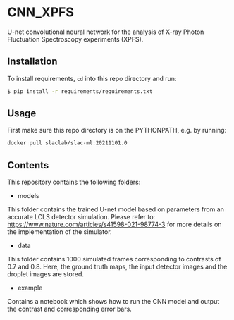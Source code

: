 # CNN_XPFS
U-net convolutional neural network for the analysis of X-ray Photon Fluctuation Spectroscopy experiments (XPFS). 

## Installation

To install requirements, `cd` into this repo directory and run:
```bash
$ pip install -r requirements/requirements.txt
```

## Usage

First make sure this repo directory is on the PYTHONPATH, e.g. by running:
```bash
docker pull slaclab/slac-ml:20211101.0
```

## Contents

This repository contains the following folders: 

 - models

This folder contains the trained U-net model based on parameters from an accurate LCLS detector simulation. Please refer to: https://www.nature.com/articles/s41598-021-98774-3 for more details on the implementation of the simulator.

- data

This folder contains 1000 simulated frames corresponding to contrasts of 0.7 and 0.8. Here, the ground truth maps, the input detector images and the droplet images are stored. 

- example

Contains a notebook which shows how to run the CNN model and output the contrast and corresponding error bars. 
